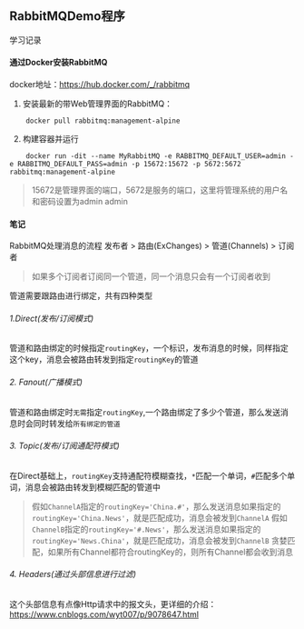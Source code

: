 ## RabbitMQDemo程序
学习记录

#### 通过Docker安装RabbitMQ

docker地址：https://hub.docker.com/_/rabbitmq

1. 安装最新的带Web管理界面的RabbitMQ：
```
    docker pull rabbitmq:management-alpine
```
2. 构建容器并运行
```
    docker run -dit --name MyRabbitMQ -e RABBITMQ_DEFAULT_USER=admin -e RABBITMQ_DEFAULT_PASS=admin -p 15672:15672 -p 5672:5672 rabbitmq:management-alpine
```
> 15672是管理界面的端口，5672是服务的端口，这里将管理系统的用户名和密码设置为admin admin

#### 笔记

RabbitMQ处理消息的流程
发布者 > 路由(ExChanges) > 管道(Channels) > 订阅者
> 如果多个订阅者订阅同一个管道，同一个消息只会有一个订阅者收到

管道需要跟路由进行绑定，共有四种类型

###### 1.Direct(发布/订阅模式)

管道和路由绑定的时候指定`routingKey`，一个标识，发布消息的时候，同样指定这个key，消息会被路由转发到指定`routingKey`的管道

###### 2. Fanout(广播模式)

管道和路由绑定时`无需`指定`routingKey`,一个路由绑定了多少个管道，那么发送消息时会同时转发给`所有绑定的管道`

###### 3. Topic(发布/订阅通配符模式)

在Direct基础上，`routingKey`支持通配符模糊查找，`*`匹配一个单词，`#`匹配多个单词，消息会被路由转发到模糊匹配的管道中
> 假如`ChannelA`指定的`routingKey='China.#'`，那么发送消息如果指定的`routingKey='China.News'`，就是匹配成功，消息会被发到`ChannelA`
> 假如`ChannelB`指定的`routingKey='#.News'`，那么发送消息如果指定的`routingKey='News.China'`，就是匹配成功，消息会被发到`ChannelB`
>贪婪匹配，如果所有Channel都符合routingKey的，则所有Channel都会收到消息

###### 4. Headers(通过头部信息进行过滤)
这个头部信息有点像Http请求中的报文头，更详细的介绍：https://www.cnblogs.com/wyt007/p/9078647.html